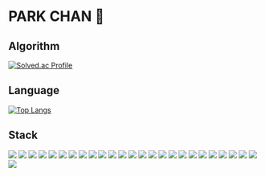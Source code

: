 # PARK CHAN 🐥

## Algorithm
[![Solved.ac Profile](http://mazassumnida.wtf/api/v2/generate_badge?boj=zxc88kr)](https://solved.ac/zxc88kr/)

## Language
[![Top Langs](https://github-readme-stats.vercel.app/api/top-langs/?username=zxc88kr&layout=compact&theme=onedark)](https://github.com/zxc88kr?tab=repositories)

## Stack
<img src="https://img.shields.io/badge/html5-E34F26?style=for-the-badge&logo=html5&logoColor=white" />
<img src="https://img.shields.io/badge/css3-1572B6?style=for-the-badge&logo=css3&logoColor=white" />
<img src="https://img.shields.io/badge/javascript-F7DF1E?style=for-the-badge&logo=javascript&logoColor=white" />

<img src="https://img.shields.io/badge/typescript-3178C6?style=for-the-badge&logo=typescript&logoColor=white" />
<img src="https://img.shields.io/badge/java-007396?style=for-the-badge&logo=openjdk&logoColor=white" />
<img src="https://img.shields.io/badge/c-A8B9CC?style=for-the-badge&logo=c&logoColor=white" />
<img src="https://img.shields.io/badge/cplusplus-00599C?style=for-the-badge&logo=cplusplus&logoColor=white" />
<img src="https://img.shields.io/badge/python-3776AB?style=for-the-badge&logo=python&logoColor=white" />
<img src="https://img.shields.io/badge/r-276DC3?style=for-the-badge&logo=r&logoColor=white" />

<img src="https://img.shields.io/badge/nodedotjs-339933?style=for-the-badge&logo=nodedotjs&logoColor=white" />
<img src="https://img.shields.io/badge/webrtc-333333?style=for-the-badge&logo=webrtc&logoColor=white" />
<img src="https://img.shields.io/badge/flask-000000?style=for-the-badge&logo=flask&logoColor=white" />
<img src="https://img.shields.io/badge/bootstrap-7952B3?style=for-the-badge&logo=bootstrap&logoColor=white" />

<img src="https://img.shields.io/badge/visualstudiocode-007ACC?style=for-the-badge&logo=visualstudiocode&logoColor=white" />
<img src="https://img.shields.io/badge/intellijidea-000000?style=for-the-badge&logo=intellijidea&logoColor=white" />
<img src="https://img.shields.io/badge/springboot-6DB33F?style=for-the-badge&logo=springboot&logoColor=white" />
<img src="https://img.shields.io/badge/springsecurity-6DB33F?style=for-the-badge&logo=springsecurity&logoColor=white" />
<img src="https://img.shields.io/badge/swagger-85EA2D?style=for-the-badge&logo=swagger&logoColor=white" />
<img src="https://img.shields.io/badge/docker-2496ED?style=for-the-badge&logo=docker&logoColor=white" />
<img src="https://img.shields.io/badge/mysql-4479A1?style=for-the-badge&logo=mysql&logoColor=white" />
<img src="https://img.shields.io/badge/postgresql-4169E1?style=for-the-badge&logo=postgresql&logoColor=white" />

<img src="https://img.shields.io/badge/notion-000000?style=for-the-badge&logo=notion&logoColor=white" />
<img src="https://img.shields.io/badge/git-F05032?style=for-the-badge&logo=git&logoColor=white" />
<img src="https://img.shields.io/badge/github-181717?style=for-the-badge&logo=github&logoColor=white" />
<img src="https://img.shields.io/badge/slack-4A154B?style=for-the-badge&logo=slack&logoColor=white" />
<img src="https://img.shields.io/badge/figma-F24E1E?style=for-the-badge&logo=figma&logoColor=white" />
